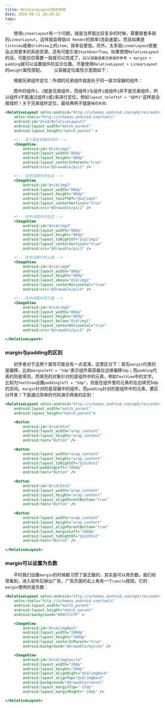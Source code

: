 ```yaml
---
title: RelativeLayout相对布局
date: 2019-08-11 20:29:22
tags:
---
```

&emsp;&emsp;使用`LinearLayout`有一个问题，就是当界面比较复杂的时候，需要嵌套多层的`LinearLayout`，这样就会降低`UI Render`的效率(渲染速度)。而且如果是`listview`或者`GridView`上的`item`，效率会更低。另外，太多层`LinearLayout`嵌套会占用更多的系统资源，还有可能引发`StackOverflow`。如果使用`RelativeLayout`的话，可能仅仅需要一层就可以完成了，以`父容器或者兄弟组件参考 + margin + padding`就可以设置组件的显示位置。尽量使用`RelativeLayout + LinearLayout`的`weight`属性搭配。
&emsp;&emsp;父容器定位属性示意图如下：

&emsp;&emsp;根据兄弟组件定位：所谓的兄弟组件就是处于同一层次容器的组件：

&emsp;&emsp;图中的组件`1`、`2`就是兄弟组件，而组件`3`与组件`1`或组件`2`并不是兄弟组件，所以组件`3`不能通过组件`1`或`2`来进行定位，例如`layout_toleftof = "组件1"`这样是会报错的！关于兄弟组件定位，最经典例子就是`梅花布局`:

``` xml
<RelativeLayout xmlns:android="http://schemas.android.com/apk/res/android"
    xmlns:tools="http://schemas.android.com/tools"
    android:id="@+id/RelativeLayout1"
    android:layout_width="match_parent"
    android:layout_height="match_parent" >

    <!-- 这个是在容器中央的 -->
    <ImageView
        android:id="@+id/img1"
        android:layout_width="80dp"
        android:layout_height="80dp"
        android:layout_centerInParent="true"
        android:src="@drawable/pic1" />

    <!-- 在中间图片的左边 -->
    <ImageView
        android:id="@+id/img2"
        android:layout_width="80dp"
        android:layout_height="80dp"
        android:layout_toLeftOf="@id/img1"
        android:layout_centerVertical="true"
        android:src="@drawable/pic2" />

    <!-- 在中间图片的右边 -->
    <ImageView
        android:id="@+id/img3"
        android:layout_width="80dp"
        android:layout_height="80dp"
        android:layout_toRightOf="@id/img1"
        android:layout_centerVertical="true"
        android:src="@drawable/pic3" />

    <!-- 在中间图片的上面 -->
    <ImageView
        android:id="@+id/img4"
        android:layout_width="80dp"
        android:layout_height="80dp"
        android:layout_above="@id/img1"
        android:layout_centerHorizontal="true"
        android:src="@drawable/pic4" />

    <!-- 在中间图片的下面 -->
    <ImageView
        android:id="@+id/img5"
        android:layout_width="80dp"
        android:layout_height="80dp"
        android:layout_below="@id/img1"
        android:layout_centerHorizontal="true"
        android:src="@drawable/pic5" />

</RelativeLayout>
```

### margin与padding的区别

&emsp;&emsp;初学者对于这两个属性可能会有一点混淆，这里区分下：首先`margin`代表的是偏移，比如`marginleft = "5dp"`表示组件离容器左边缘偏移`5dp`；而`padding`代表的则是填充，而填充的对象针对的是组件中的元素，例如`TextView`中的文字。比如为`TextView`设置`paddingleft = "5dp"`，则是在组件里的元素的左边填充5dp的空间。`margin`针对的是容器中的组件，而`padding`针对的是组件中的元素，要区分开来！下面通过简单的代码演示两者的区别：

``` xml
<RelativeLayout xmlns:android="http://schemas.android.com/apk/res/android"
    android:layout_width="match_parent"
    android:layout_height="match_parent">

    <Button
        android:id="@+id/btn1"
        android:layout_width="wrap_content"
        android:layout_height="wrap_content"
        android:text="Button" />
​
    <Button
        android:layout_width="wrap_content"
        android:layout_height="wrap_content"
        android:layout_toRightOf="@id/btn1"
        android:paddingLeft="100dp"
        android:text="Button" />
​
    <Button
        android:id="@+id/btn2"
        android:layout_width="wrap_content"
        android:layout_height="wrap_content"
        android:layout_alignParentBottom="true"
        android:text="Button" />
​
    <Button
        android:layout_width="wrap_content"
        android:layout_height="wrap_content"
        android:layout_alignParentBottom="true"
        android:layout_marginLeft="100dp"
        android:layout_toRightOf="@id/btn2"
        android:text="Button" />
​
</RelativeLayout>
```

### margin可以设置为负数

&emsp;&emsp;平时我们设置`margin`的时候都习惯了是正数的，其实是可以用负数。我们经常看到，进入软件后弹出广告，广告页面的右上角有一个`cancle`按钮，它的`margin`使用的是负数：

``` xml
<RelativeLayout xmlns:android="http://schemas.android.com/apk/res/android"
    xmlns:tools="http://schemas.android.com/tools"
    android:layout_width="match_parent"
    android:layout_height="match_parent"
    android:background="#00CCCCFF" >

    <ImageView
        android:id="@+id/imgBack"
        android:layout_width="200dp"
        android:layout_height="200dp"
        android:layout_centerInParent="true"
        android:background="@drawable/myicon" />

    <ImageView
        android:id="@+id/imgCancle"
        android:layout_width="28dp"
        android:layout_height="28dp"
        android:layout_alignRight="@id/imgBack"
        android:layout_alignTop="@id/imgBack"
        android:background="@drawable/cancel"
        android:layout_marginTop="-15dp"
        android:layout_marginRight="-10dp" />

</RelativeLayout>
```